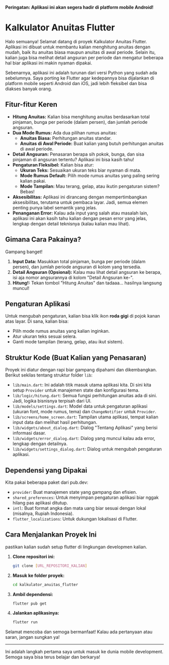 **Peringatan: Aplikasi ini akan segera hadir di platform mobile Android!**

# Kalkulator Anuitas Flutter

Halo semuanya! Selamat datang di proyek Kalkulator Anuitas Flutter. Aplikasi ini dibuat untuk membantu kalian menghitung anuitas dengan mudah, baik itu anuitas biasa maupun anuitas di awal periode. Selain itu, kalian juga bisa melihat detail angsuran per periode dan mengatur beberapa hal biar aplikasi ini makin nyaman dipakai.

Sebenarnya, aplikasi ini adalah turunan dari versi Python yang sudah ada sebelumnya. Saya porting ke Flutter agar kedepannya bisa dijalankan di platform mobile seperti Android dan iOS, jadi lebih fleksibel dan bisa diakses banyak orang.

## Fitur-fitur Keren

*   **Hitung Anuitas:** Kalian bisa menghitung anuitas berdasarkan total pinjaman, bunga per periode (dalam persen), dan jumlah periode angsuran.
*   **Dua Mode Rumus:** Ada dua pilihan rumus anuitas:
    *   **Anuitas Biasa:** Perhitungan anuitas standar.
    *   **Anuitas di Awal Periode:** Buat kalian yang butuh perhitungan anuitas di awal periode.
*   **Detail Angsuran:** Penasaran berapa sih pokok, bunga, dan sisa pinjaman di angsuran tertentu? Aplikasi ini bisa kasih tahu!
*   **Pengaturan Fleksibel:** Kalian bisa atur:
    *   **Ukuran Teks:** Sesuaikan ukuran teks biar nyaman di mata.
    *   **Mode Rumus Default:** Pilih mode rumus anuitas yang paling sering kalian pakai.
    *   **Mode Tampilan:** Mau terang, gelap, atau ikutin pengaturan sistem? Bebas!
*   **Aksesibilitas:** Aplikasi ini dirancang dengan mempertimbangkan aksesibilitas, terutama untuk pembaca layar. Jadi, semua elemen penting punya label semantik yang jelas.
*   **Penanganan Error:** Kalau ada input yang salah atau masalah lain, aplikasi ini akan kasih tahu kalian dengan pesan error yang jelas, lengkap dengan detail teknisnya (kalau kalian mau lihat).

## Gimana Cara Pakainya?

Gampang banget!

1.  **Input Data:** Masukkan total pinjaman, bunga per periode (dalam persen), dan jumlah periode angsuran di kolom yang tersedia.
2.  **Detail Angsuran (Opsional):** Kalau mau lihat detail angsuran ke berapa, isi aja nomor angsurannya di kolom "Detail Angsuran ke-".
3.  **Hitung!:** Tekan tombol "Hitung Anuitas" dan tadaaa... hasilnya langsung muncul!

## Pengaturan Aplikasi

Untuk mengubah pengaturan, kalian bisa klik ikon **roda gigi** di pojok kanan atas layar. Di sana, kalian bisa:

*   Pilih mode rumus anuitas yang kalian inginkan.
*   Atur ukuran teks sesuai selera.
*   Ganti mode tampilan (terang, gelap, atau ikut sistem).

## Struktur Kode (Buat Kalian yang Penasaran)

Proyek ini diatur dengan rapi biar gampang dipahami dan dikembangkan. Berikut sekilas tentang struktur folder `lib`:

*   `lib/main.dart`: Ini adalah titik masuk utama aplikasi kita. Di sini kita setup `Provider` untuk manajemen state dan konfigurasi tema.
*   `lib/logic/hitung.dart`: Semua fungsi perhitungan anuitas ada di sini. Jadi, logika bisnisnya terpisah dari UI.
*   `lib/models/settings.dart`: Model data untuk pengaturan aplikasi (ukuran font, mode rumus, tema) dan `ChangeNotifier` untuk `Provider`.
*   `lib/screens/home_screen.dart`: Tampilan utama aplikasi, tempat kalian input data dan melihat hasil perhitungan.
*   `lib/widgets/about_dialog.dart`: Dialog "Tentang Aplikasi" yang berisi informasi dasar.
*   `lib/widgets/error_dialog.dart`: Dialog yang muncul kalau ada error, lengkap dengan detailnya.
*   `lib/widgets/settings_dialog.dart`: Dialog untuk mengubah pengaturan aplikasi.

## Dependensi yang Dipakai

Kita pakai beberapa paket dari pub.dev:

*   `provider`: Buat manajemen state yang gampang dan efisien.
*   `shared_preferences`: Untuk menyimpan pengaturan aplikasi biar nggak hilang pas aplikasi ditutup.
*   `intl`: Buat format angka dan mata uang biar sesuai dengan lokal (misalnya, Rupiah Indonesia).
*   `flutter_localizations`: Untuk dukungan lokalisasi di Flutter.

## Cara Menjalankan Proyek Ini

pastikan kalian sudah setup flutter di lingkungan developmen kalian.
1.  **Clone repositori ini:**
    ```bash
    git clone [URL_REPOSITORI_KALIAN]
    ```
2.  **Masuk ke folder proyek:**
    ```bash
    cd kalkulator_anuitas_flutter
    ```
3.  **Ambil dependensi:**
    ```bash
    flutter pub get
    ```
4.  **Jalankan aplikasinya:**
    ```bash
    flutter run
    ```

Selamat mencoba dan semoga bermanfaat! Kalau ada pertanyaan atau saran, jangan sungkan ya!

---

Ini adalah langkah pertama saya untuk masuk ke dunia mobile development. Semoga saya bisa terus belajar dan berkarya!